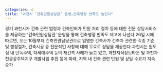 ```yaml
---
categories: d
title: "과천시 ‘건축민원상담관’ 운영…건축행정 만족도 높인다"
---
```

경기 과천시가 건축 관련 법령과 건축인허가 민원 처리 절차 등에 대한 전문 상담서비스를 제공하는 &lsquo;건축민원상담관&rsquo; 운영을 통해 건축행정 만족도 제고에 나선다.26일 시에 따르면, 오는 10월부터 건축민원담당관으로 임명한 건축사가 건축과 관련한 각종 기준 및 행정절차, 건축시공 등 전문적인 사항에 대해 무료로 상담을 제공한다.과천시는 원도심 내 단독주택, 다세대주택 등의 재건축 사례가 늘고 있고, 과천지식정보타운 및 과천과천공공주택지구 개발사업 추진 등에 따라, 지역 내 건축 관련 민원 및 상담 수요가 지속 증가